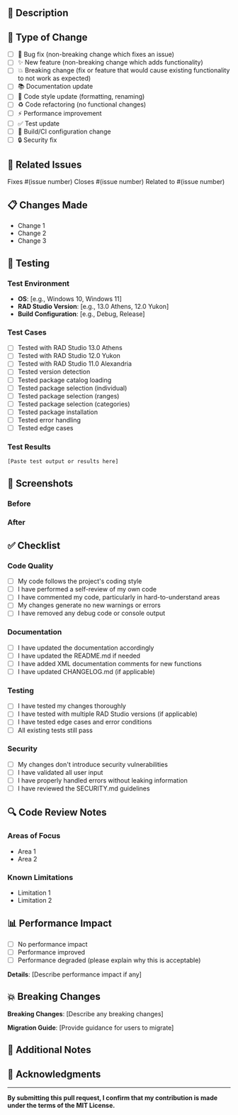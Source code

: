 ## 📝 Description
<!-- Provide a clear and concise description of your changes -->

## 🎯 Type of Change
<!-- Mark the relevant option with an 'x' -->

- [ ] 🐛 Bug fix (non-breaking change which fixes an issue)
- [ ] ✨ New feature (non-breaking change which adds functionality)
- [ ] 💥 Breaking change (fix or feature that would cause existing functionality to not work as expected)
- [ ] 📚 Documentation update
- [ ] 🎨 Code style update (formatting, renaming)
- [ ] ♻️ Code refactoring (no functional changes)
- [ ] ⚡ Performance improvement
- [ ] ✅ Test update
- [ ] 🔧 Build/CI configuration change
- [ ] 🔒 Security fix

## 🔗 Related Issues
<!-- Link related issues here -->
Fixes #(issue number)
Closes #(issue number)
Related to #(issue number)

## 📋 Changes Made
<!-- List the specific changes made in this PR -->

- Change 1
- Change 2
- Change 3

## 🧪 Testing
<!-- Describe the tests you ran to verify your changes -->

### Test Environment
- **OS**: [e.g., Windows 10, Windows 11]
- **RAD Studio Version**: [e.g., 13.0 Athens, 12.0 Yukon]
- **Build Configuration**: [e.g., Debug, Release]

### Test Cases
<!-- Mark completed tests with an 'x' -->

- [ ] Tested with RAD Studio 13.0 Athens
- [ ] Tested with RAD Studio 12.0 Yukon
- [ ] Tested with RAD Studio 11.0 Alexandria
- [ ] Tested version detection
- [ ] Tested package catalog loading
- [ ] Tested package selection (individual)
- [ ] Tested package selection (ranges)
- [ ] Tested package selection (categories)
- [ ] Tested package installation
- [ ] Tested error handling
- [ ] Tested edge cases

### Test Results
<!-- Describe the results of your testing -->

```
[Paste test output or results here]
```

## 📸 Screenshots
<!-- If applicable, add screenshots to demonstrate the changes -->

### Before
<!-- Screenshot or description of behavior before changes -->

### After
<!-- Screenshot or description of behavior after changes -->

## ✅ Checklist
<!-- Mark completed items with an 'x' -->

### Code Quality
- [ ] My code follows the project's coding style
- [ ] I have performed a self-review of my own code
- [ ] I have commented my code, particularly in hard-to-understand areas
- [ ] My changes generate no new warnings or errors
- [ ] I have removed any debug code or console output

### Documentation
- [ ] I have updated the documentation accordingly
- [ ] I have updated the README.md if needed
- [ ] I have added XML documentation comments for new functions
- [ ] I have updated CHANGELOG.md (if applicable)

### Testing
- [ ] I have tested my changes thoroughly
- [ ] I have tested with multiple RAD Studio versions (if applicable)
- [ ] I have tested edge cases and error conditions
- [ ] All existing tests still pass

### Security
- [ ] My changes don't introduce security vulnerabilities
- [ ] I have validated all user input
- [ ] I have properly handled errors without leaking information
- [ ] I have reviewed the SECURITY.md guidelines

## 🔍 Code Review Notes
<!-- Add any notes for reviewers -->

### Areas of Focus
<!-- Highlight specific areas where you'd like reviewer attention -->

- Area 1
- Area 2

### Known Limitations
<!-- List any known limitations or trade-offs in your implementation -->

- Limitation 1
- Limitation 2

## 📊 Performance Impact
<!-- Describe any performance implications of your changes -->

- [ ] No performance impact
- [ ] Performance improved
- [ ] Performance degraded (please explain why this is acceptable)

**Details**: [Describe performance impact if any]

## 💥 Breaking Changes
<!-- If this PR introduces breaking changes, describe them here -->

**Breaking Changes**: [Describe any breaking changes]

**Migration Guide**: [Provide guidance for users to migrate]

## 📝 Additional Notes
<!-- Add any additional notes, context, or information here -->

## 🙏 Acknowledgments
<!-- Credit any contributors, resources, or inspiration -->

---

**By submitting this pull request, I confirm that my contribution is made under the terms of the MIT License.**

